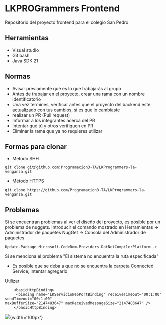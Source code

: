 # LKPROGrammers Frontend
Repositorio del proyecto frontend para el colegio San Pedro

## Herramientas 
* Visual studio
* Git bash
* Java SDK 21

## Normas
* Avisar previamente qué es lo que trabajarás al grupo
* Antes de trabajar en el proyecto, crear una rama con un nombre identificatorio
* Una vez termines, verificar antes que el proyecto del backend esté actualizado con tus cambios, si es que lo cambiaste 
* realizar un PR (Pull request)
* Informar a los integrantes acerca del PR
* Intentar que tú y otros verifiquen en PR
* Eliminar la rama que ya no requieres utilizar

## Formas para clonar
* Metodo SHH
```
git clone git@github.com:Programacion3-TA/LKProgrammers-la-venganza.git
```
* Método HTTPS
```
git clone https://github.com/Programacion3-TA/LKProgrammers-la-venganza.git
```



## Problemas 
Si se encuentran problemas al ver el diseño del proyecto, es posible por un problema de nuggets.
Introducir el comando mostrado en  Herramientas -> Administrador de paquetes NugGet -> Consola del Administrador de paquetes
```
Update-Package Microsoft.CodeDom.Providers.DotNetCompilerPlatform -r
```
Si se menciona el problema "El sistema no encuentra la ruta especificada"
* Es posible que se deba a que no se encuentra la carpeta Connected Service, intentar agregarlo

Utilizar 
```
    <basicHttpBinding>
     <binding name="LKServicioWebPortBinding" receiveTimeout="00:1:00" sendTimeout="00:1:00"
maxBufferSize="2147483647" maxReceivedMessageSize="2147483647" />
    </basicHttpBinding>
```
![](https://i.pinimg.com/1200x/fe/f1/84/fef184fba21b4ee7e29d8ee6bdd3b1bf.jpg){width='100px'}


